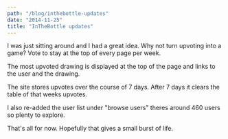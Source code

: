 ```yaml
---
path: "/blog/inthebottle-updates"
date: "2014-11-25"
title: "InTheBottle updates"
---
```

I was just sitting around and I had a great idea. Why not turn upvoting into a game? Vote to stay at the top of every page per week.

The most upvoted drawing is displayed at the top of the page and links to the user and the drawing.

The site stores upvotes over the course of 7 days. After 7 days it clears the table of that weeks upvotes.

I also re-added the user list under "browse users" theres around 460 users so plenty to explore.

That's all for now. Hopefully that gives a small burst of life.
